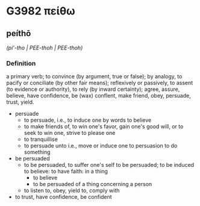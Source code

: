 # G3982 πείθω

## peíthō

_(pi'-tho | PEE-thoh | PEE-thoh)_

### Definition

a primary verb; to convince (by argument, true or false); by analogy, to pacify or conciliate (by other fair means); reflexively or passively, to assent (to evidence or authority), to rely (by inward certainty); agree, assure, believe, have confidence, be (wax) conflent, make friend, obey, persuade, trust, yield.

- persuade
  - to persuade, i.e., to induce one by words to believe
  - to make friends of, to win one's favor, gain one's good will, or to seek to win one, strive to please one
  - to tranquillise
  - to persuade unto i.e., move or induce one to persuasion to do something
- be persuaded
  - to be persuaded, to suffer one's self to be persuaded; to be induced to believe: to have faith: in a thing
    - to believe
    - to be persuaded of a thing concerning a person
  - to listen to, obey, yield to, comply with
- to trust, have confidence, be confident

